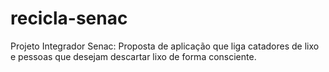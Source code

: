 # recicla-senac
Projeto Integrador Senac: Proposta de aplicação que liga catadores de lixo e pessoas que desejam descartar lixo de forma consciente.
